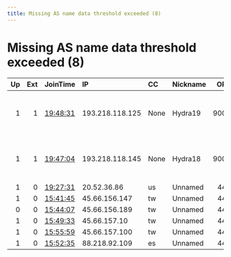 ```yaml
---
title: Missing AS name data threshold exceeded (8)
---
```


# Missing AS name data threshold exceeded (8)

|   Up |   Ext | JoinTime                                                                                            | IP              | CC   | Nickname   |   ORp |   Dirp | Version   | Contact                   | OS    |   eFamMembers |
|-----:|------:|:----------------------------------------------------------------------------------------------------|:----------------|:-----|:-----------|------:|-------:|:----------|:--------------------------|:------|--------------:|
|    1 |     1 | [19:48:31](https://metrics.torproject.org/rs.html#details/E465AD166798A3CD0A4866FA2A8BB5ADD157FBD5) | 193.218.118.125 | None | Hydra19    |  9001 |   9030 | 0.4.3.5   | abuse-node49 AT posteo DO | Linux |             1 |
|    1 |     1 | [19:47:04](https://metrics.torproject.org/rs.html#details/3AD29FE1241B73595F99BA2C6D830AF0B6874043) | 193.218.118.145 | None | Hydra18    |  9001 |   9030 | 0.4.3.5   | abuse-node49 AT posteo DO | Linux |             1 |
|    1 |     0 | [19:27:31](https://metrics.torproject.org/rs.html#details/5F3AD48D0FC1BC7F70CCA3008C5307EFBC6F8307) | 20.52.36.86     | us   | Unnamed    |   443 |      0 | 0.4.3.5   | None                      | Linux |             1 |
|    1 |     0 | [15:41:45](https://metrics.torproject.org/rs.html#details/4415B0667DE7347C16133DED0477ED82A90FA4EE) | 45.66.156.147   | tw   | Unnamed    |   443 |   8443 | 0.4.3.5   | None                      | Linux |             1 |
|    0 |     0 | [15:44:07](https://metrics.torproject.org/rs.html#details/BAD761187765BC646585D1910D067596770959B5) | 45.66.156.189   | tw   | Unnamed    |   443 |   8443 | 0.4.3.5   | None                      | Linux |             1 |
|    1 |     0 | [15:49:33](https://metrics.torproject.org/rs.html#details/996F98DDCDA5A303C0832AC8F842D8DD2842D3BF) | 45.66.157.10    | tw   | Unnamed    |   443 |   8443 | 0.4.3.5   | None                      | Linux |             1 |
|    1 |     0 | [15:55:59](https://metrics.torproject.org/rs.html#details/A3EE484BAE2E24B6D0252CCE132B0A76D9D61D35) | 45.66.157.100   | tw   | Unnamed    |   443 |   8443 | 0.4.3.5   | None                      | Linux |             1 |
|    1 |     0 | [15:52:35](https://metrics.torproject.org/rs.html#details/93FE7CA1B4E64B0E9B8E73B8C3D31F0DE67B9635) | 88.218.92.109   | es   | Unnamed    |   443 |   8443 | 0.4.3.5   | None                      | Linux |             1 |
